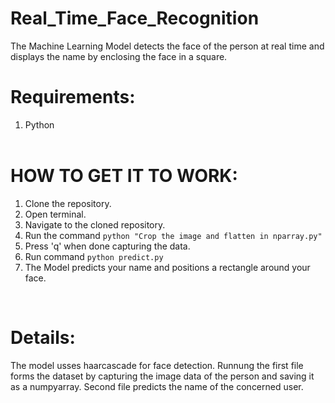 # Real_Time_Face_Recognition
The Machine Learning Model detects the face of the person at real time and displays the name by enclosing the face in a square.
<br/>
# Requirements: <br/>
1. Python <br/> <br/>

# HOW TO GET IT TO WORK: <br/>
1. Clone the repository. <br/>
2. Open terminal. <br/>
3. Navigate to the cloned repository. <br/>
4. Run the command ```python "Crop the image and flatten in nparray.py" ``` <br/>
5. Press 'q' when done capturing the data. <br/>
6. Run command ```python predict.py``` <br/>
7. The Model predicts your name and positions a rectangle around your face.<br/>
<br/>

# Details: <br/>
The model usses haarcascade for face detection. Runnung the first file forms the dataset by capturing the image data of the person and saving it as a numpyarray. Second file predicts the name of the concerned user.
